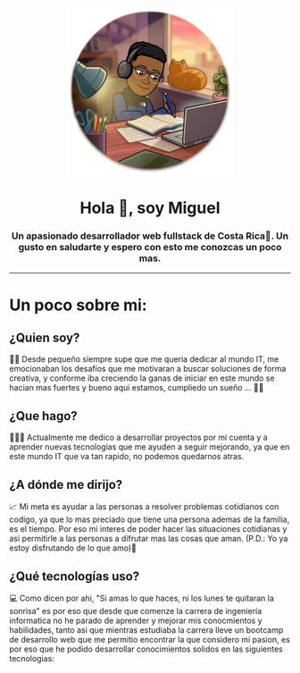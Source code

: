 
 <div id="header" align="center">
        <img src="./img/studying.png" alt="" width="300">
        <h1>Hola 👋, soy Miguel</h1>
        <h3>
           Un apasionado desarrollador web fullstack de Costa Rica🌅. Un gusto en saludarte y espero con esto me conozcas un poco mas.
        </h3>
</div>

---

# Un poco sobre mi:
## ¿Quien soy?
🧒🏾 Desde pequeño siempre supe que me queria dedicar al mundo IT, me emocionaban los desafíos que me motivaran a buscar soluciones de forma creativa, y conforme iba creciendo la ganas de iniciar en este mundo se hacian mas fuertes y bueno aqui estamos, cumpliedo un sueño ... 🙌🏾

## ¿Que hago?
🧑🏾‍💻 Actualmente me dedico a desarrollar proyectos por mi cuenta y a aprender nuevas tecnologias que me ayuden a seguir mejorando, ya que en este mundo IT que va tan rapido, no podemos quedarnos atras.

## ¿A dónde me dirijo?
📈 Mi meta es ayudar a las personas a resolver problemas cotidianos con codigo, ya que lo mas preciado que tiene una persona ademas de la familia, es el tiempo. Por eso mi interes de poder hacer las situaciones cotidianas y asi permitirle a las personas a difrutar mas las cosas que aman. (P.D.: Yo ya estoy disfrutando de lo que amo)🌟

## ¿Qué tecnologías uso?
💻 Como dicen por ahi, "Si amas lo que haces, ni los lunes te quitaran la sonrisa" es por eso que desde que comenze la carrera de ingeniería informatica no he parado de aprender y mejorar mis conocmientos y habilidades, tanto asi que mientras estudiaba la carrera lleve un bootcamp de desarrollo web que me permitio encontrar la que considero mi pasion, es por eso que he podido desarrollar conocimientos solidos en las siguientes tecnologias: